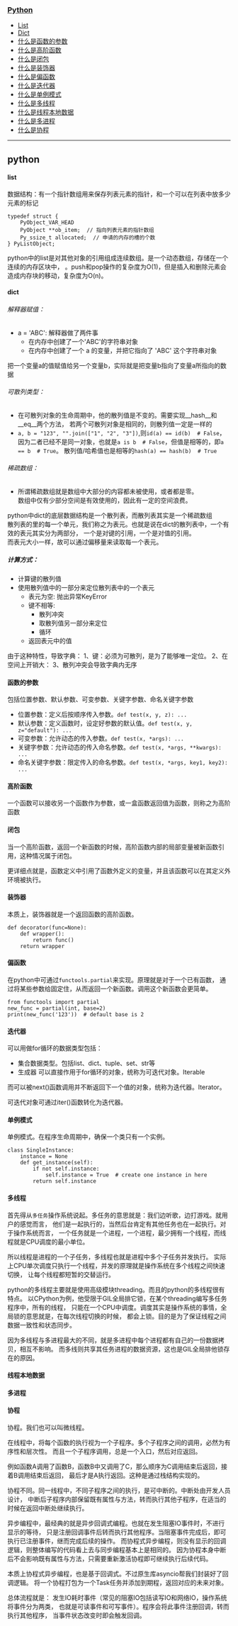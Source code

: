 ### [Python](#Python)
* [List](#list)
* [Dict](#dict)
* [什么是函数的参数](#函数的参数)
* [什么是高阶函数](#高阶函数)
* [什么是闭包](#闭包)
* [什么是装饰器](#装饰器)
* [什么是偏函数](#偏函数)
* [什么是迭代器](#迭代器)
* [什么是单例模式](#单例模式)
* [什么是多线程](#多线程)
* [什么是线程本地数据](#线程本地数据)
* [什么是多进程](#多进程)
* [什么是协程](#协程)

----------

## python
#### list
数据结构：有一个指针数组用来保存列表元素的指针，和一个可以在列表中放多少元素的标记
```
typedef struct {
    PyObject_VAR_HEAD
    PyObject **ob_item;  // 指向列表元素的指针数组
    Py_ssize_t allocated;  // 申请的内存的槽的个数
} PyListObject;
```
python中的list是对其他对象的引用组成连续数组。是一个动态数组，存储在一个连续的内存区块中，
。push和pop操作的复杂度为O(1)，但是插入和删除元素会造成内存块的移动，复杂度为O(n)。

#### dict
###### 解释器赋值：
* a = 'ABC': 解释器做了两件事
    * 在内存中创建了一个'ABC'的字符串对象
    * 在内存中创建了一个 a 的变量，并把它指向了 'ABC' 这个字符串对象
        
把一个变量a的值赋值给另一个变量b，实际就是把变量b指向了变量a所指向的数据
###### 可散列类型：
* 在可散列对象的生命周期中，他的散列值是不变的。需要实现__hash__和__eq__两个方法，
若两个可散列对象是相同的，则散列值一定是一样的
* ```a, b = "123", "".join(["1", "2", "3"])```,则```id(a) == id(b)  # False```，
因为二者已经不是同一对象，也就是```a is b  # False```，但值是相等的，即```a == b  # True```。
散列值/哈希值也是相等的```hash(a) == hash(b)  # True``` 
###### 稀疏数组：
* 所谓稀疏数组就是数组中大部分的内容都未被使用，或者都是零。<br>
数组中仅有少部分空间是有效使用的，因此有一定的空间浪费。

python中dict的底层数据结构是一个散列表，而散列表其实是一个稀疏数组<br>
散列表的里的每一个单元，我们称之为表元。也就是说在dict的散列表中，一个有效的表元其实分为两部分，
一个是对键的引用，一个是对值的引用。<br>
而表元大小一样，故可以通过偏移量来读取每一个表元。
##### 计算方式：
* 计算键的散列值
* 使用散列值中的一部分来定位散列表中的一个表元
    * 表元为空: 抛出异常KeyError
    * 键不相等:
        * 散列冲突
        * 取散列值另一部分来定位
        * 循环
    * 返回表元中的值

由于这种特性，导致字典：
1、键：必须为可散列，是为了能够唯一定位。
2、在空间上开销大：
3、散列冲突会导致字典内无序

#### 函数的参数
包括位置参数、默认参数、可变参数、关键字参数、命名关键字参数
* 位置参数：定义后按顺序传入参数。```def test(x, y, z): ...```
* 默认参数：定义函数时，设定好参数的默认值。```def test(x, y, z="default"): ...```
* 可变参数：允许动态的传入参数。```def test(x, *args): ...```
* 关键字参数：允许动态的传入命名参数。```def test(x, *args, **kwargs): ...```
* 命名关键字参数：限定传入的命名参数。```def test(x, *args, key1, key2): ... ```

#### 高阶函数
一个函数可以接收另一个函数作为参数，或一盒函数返回值为函数，则称之为高阶函数


#### 闭包
当一个高阶函数，返回一个新函数的时候，高阶函数内部的局部变量被新函数引用，这种情况属于闭包。

更详细点就是，函数定义中引用了函数外定义的变量，并且该函数可以在其定义外环境被执行。


#### 装饰器
本质上，装饰器就是一个返回函数的高阶函数。
```
def decorator(func=None):
    def wrapper():
        return func()
    return wrapper
```


#### 偏函数
在python中可通过```functools.partial```来实现。原理就是对于一个已有函数，
通过将某些参数给固定住，从而返回一个新函数。调用这个新函数会更简单。
```
from functools import partial
new_func = partial(int, base=2)
print(new_func('123'))  # default base is 2
```


#### 迭代器
可以用做for循环的数据类型包括：
* 集合数据类型。包括list、dict、tuple、set、str等
* 生成器
可以直接作用于for循环的对象，统称为可迭代对象。Iterable

而可以被next()函数调用并不断返回下一个值的对象，统称为迭代器。Iterator。

可迭代对象可通过iter()函数转化为迭代器。


#### 单例模式
单例模式。在程序生命周期中，确保一个类只有一个实例。
```
class SingleInstance:
    instance = None
    def get_instance(self):
        if not self.instance:
            self.instance = True  # create one instance in here
        return self.instance
```


#### 多线程
首先得从`多任务`操作系统说起。多任务的意思就是：我们边听歌，边打游戏。就用户的感觉而言，
他们是一起执行的，当然后台肯定有其他任务也在一起执行。对于操作系统而言，
一个任务就是一个进程，一个进程，最少拥有一个线程，而线程就是CPU调度的最小单位。

所以线程是进程的一个子任务，多线程也就是进程中多个子任务并发执行。
实际上CPU单次调度只执行一个线程，并发的原理就是操作系统在多个线程之间快速切换，
让每个线程都短暂的交替运行。

python的多线程主要就是使用高级模块threading。而且的python的多线程很有特点。
以CPython为例，他受限于GIL全局排它锁，在某个threading编写多任务程序中，所有的线程，
只能在一个CPU中调度。调度其实是操作系统的事情，全局锁的意思就是，在每次线程切换的时候，
都会上锁。目的是为了保证线程之间数据一致性和状态同步。

因为多线程与多进程最大的不同，就是多进程中每个进程都有自己的一份数据拷贝，相互不影响。
而多线则共享其任务进程的数据资源，这也是GIL全局排他锁存在的原因。


#### 线程本地数据


#### 多进程


#### 协程
协程。我们也可以叫微线程。

在线程中，将每个函数的执行视为一个子程序。多个子程序之间的调用，必然为有序性和层次性。
而且一个子程序调用，总是一个入口，然后对应返回。

例如函数A调用了函数B，函数B中又调用了C，那么顺序为C调用结束后返回，接着B调用结束后返回，
最后才是A执行返回。这种是通过栈结构实现的。

协程不同。同一线程中，不同子程序之间的执行，是可中断的。中断处由开发人员设计，
中断后子程序内部保留既有属性与方法，转而执行其他子程序，在适当的时候在返回中断处继续执行。

异步编程中，最经典的就是异步回调式编程。也就在发生阻塞IO事件时，不进行显示的等待，
只是注册回调事件后转而执行其他程序。当阻塞事件完成后，即可执行已注册事件，继而完成后续的操作。
而协程式异步编程，则没有显示的回调逻辑，则整体编写的代码看上去与同步编程基本上是相同的。
因为协程本身中断后不会影响既有属性与方法，只需要重新激活协程即可继续执行后续代码。

本质上协程式异步编程，也是基于回调式。不过原生库asyncio帮我们封装好了回调逻辑。
将一个协程打包为一个Task任务并添加到期程，返回对应的未来对象。

总体流程就是：
发生IO耗时事件（常见的阻塞IO包括读写IO和网络IO，操作系统将事件分为两类，
也就是可读事件和可写事件）。程序会将此事件注册回调，转而执行其他程序，
当事件状态改变时即会触发回调。